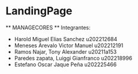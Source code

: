 # LandingPage
** MANAGECORES **
Integrantes:  
- Harold Miguel Elias Sanchez u202212684
- Meneses Arevalo Victor Manuel u202212191
- Ramos Najar, Tony Alexander u20211a153
- Paredes zapata, Luiggi Gianfranco u202218996
- Estefano Oscar Jaque Peña u202225466


